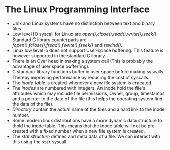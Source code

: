 # The Linux Programming Interface

+ Unix and Linux systems have no distinction between text and binary files.
+ Low level IO syscall for Linux are _open()_,_close()_,_read()_,_write()_,_lseek()_. Standard C library counterparts are _fopen()_,_fclose()_,_fread()_,_fwrite()_,_fseek()_ and _rewind()_.
+ Linux low level io does not support User-space buffering. This feature is however supported in the standard C library.
+ There is an Over head in making a system call (This is probably the advantage of user space bufferring).
+ C standard library functions buffer in user space before making syscalls. Thereby improving performance by reducing the cost of syscalls.
+ The _inode table_ is created whenever a new file system is craeated.
+ The _inodes_ are numbered with integers. An inode hold the file's attributes which may include file permissions, Owner, group, timestamps and a pointer to the data of the file (this helps the operating system find the data of the file).
+ _Directory_ contain the actual name of the files and a hard link to the inode number.
+ Some modern linux distributions have a more dynamic data structure to thold the inode table. This means that the inode table will not be pre-created with a fixed number when a new file system is created.
+ The _stat structure_ defines and meta data of a file. We can interact with this using the `stat` syscall.
